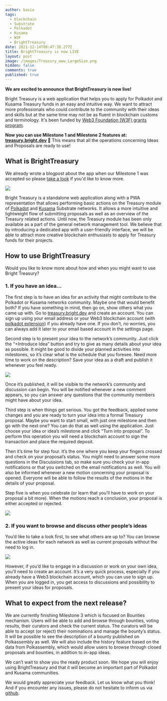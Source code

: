 ```yaml
---
author: kasia
tags:
  - blockchain
  - Substrate
  - Polkadot
  - Kusama
  - W3F
  - BrightTreasury
date: 2021-12-14T08:47:38.277Z
title: BrightTreasury is now LIVE
layout: post
image: /images/Treasury_www_LargeSize.png
hidden: false
comments: true
published: true
---
```

**We are excited to announce that BrightTreasury is now live!**

Bright Treasury is a web application that helps you to apply for Polkadot and Kusama Treasury funds in an easy and intuitive way. We want to attract more professionals who could contribute to the community with their ideas and skills but at the same time may not be as fluent in blockchain customs and terminology. It's been funded by [Web3 Foundation (W3F) grants program](https://web3.foundation/grants/).

**Now you can use Milestone 1 and Milestone 2 features at: [treasury.bright.dev](https://treasury.bright.dev/) 🎉** This means that all the operations concerning Ideas and Proposals are ready to use! 

## What is BrightTreasury

We already wrote a blogpost about the app when our Milestone 1 was accepted so please [take a look](https://brightinventions.pl/blog/bright-treasury-a-treasury-module-application-funded-by-a-w3f-foundation-grant/) if you'd like to know more.

![](https://lh4.googleusercontent.com/YHLnXFWM1CPpI4lSYNXXjsPyHGNMfTcVQrHqShN2I4faQN46a419CcrYMOsntwV_UXq5g6Pv1po8Ofo9H8GGxd1C5Rb427B0oC_jeQpwVCky5uzUwkHGuPXT8okQuFk9BWogMkNx)

Bright Treasury is a standalone web application along with a PWA representation that allows performing basic actions on the Treasury module of [Polkadot](https://polkadot.network/) and [Kusama](https://kusama.network/) Substrate networks. It allows a more intuitive and lightweight flow of submitting proposals as well as an overview of the Treasury related actions. Until now, the Treasury module has been only available as a part of the general network management tool. We believe that by introducing a dedicated app with a user-friendly interface, we will be able to attract more creative blockchain enthusiasts to apply for Treasury funds for their projects. 

## How to use BrightTreasury

Would you like to know more about how and when you might want to use Bright Treasury? 

### 1. If you have an idea...

The first step is to have an idea for an activity that might contribute to the Polkadot or Kusama networks community. Maybe one that would benefit both? If you have something in mind, then go on, show others what you came up with. Go to [treasury.bright.dev](https://treasury.bright.dev) and create an account. You can sign up using your email address or your Web3 blockchain account (with [polkadot extension](https://polkadot.js.org/extension/)) if you already have one. If you don’t, no worries, you can always add it later to your email based account in the settings page. 

Second step is to present your idea to the network’s community. Just click the “+Introduce Idea” button and try to give as many details about your idea as possible. It might be good to divide your planned activities into milestones, so it’s clear what is the schedule that you foresee. Need more time to work on the description? Save your idea as a draft and publish it whenever you feel ready. 

![](https://lh4.googleusercontent.com/Vx7206T3VvWdunzdp2qaX_str1cXAV0IzFqR7g76X4mikCCzAobHKUhtOZ7ZPqhtcRMeDHYSLh1dO4mZ6CSBjWeJQXP5uDu2F6AMakDqyt51yKcGaSCparypz0RTDsZsRvhPHdxI)

Once it’s published, it will be visible to the network’s community and discussion can begin. You will be notified whenever a new comment appears, so you can answer any questions that the community members might have about your idea. 

Third step is when things get serious. You got the feedback, applied some changes and you are ready to turn your idea into a formal Treasury proposal. Maybe you want to start small, with just one milestone and then go with the next one? You can do that as well using the application. Just choose your idea or idea’s milestone and click “Turn into proposal”. To perform this operation you will need a blockchain account to sign the transaction and place the required deposit. 

Then it’s time for step four. It’s the one where you keep your fingers crossed and check on your proposal’s status. You might need to answer some more questions in the Discussions tab, so make sure you check your in-app notifications or that you switched on the email notifications as well. You will also be informed whenever a new motion concerning your proposal is opened. Everyone will be able to follow the results of the motions in the details of your proposal. 

Step five is when you celebrate (or learn that you’ll have to work on your proposal a bit more). When the motions reach a conclusion, your proposal is either accepted or rejected. 

![](https://lh5.googleusercontent.com/iUckpLAJOhfn1cSi6PmIR1TmCLT_fiOFcIbbUV-gEKzpOPnCawhrquXTs8JWkwIkg6GdDyTRgG8_lfEL1KwMregKejxcegfiFgjepWklJSW03yDjlj3cq2K3IfHo4H6Poo6sI1fV)

### 2. If you want to browse and discuss other people’s ideas

You’d like to take a look first, to see what others are up to? You can browse the active ideas for each network as well as current proposals without the need to log in. 

![](https://lh3.googleusercontent.com/Jo9WF5zPe82v1HjEOeE5o6lD8k4okn1Srcrpp66kWbvYrAFTjKbPC9heG92k-lUC3z1-a4XujjtGGShdjcoSJZqA_aqcQK6sTfPnNdUf3wbvP0x4HBWs1fBlFHyktZn-iRNyy6fE)

However, if you’d like to engage in a discussion or work on your own idea, you’ll need to create an account. It’s a very quick process, especially if you already have a Web3 blockchain account, which you can use to sign up. When you are logged in, you get access to discussions and possibility to present your ideas for proposals.

## What to expect from the next release?

We are currently finishing Milestone 3 which is focused on Bounties mechanism. Users will be able to add and browse through bounties, voting results, their curators and check the current status. The curators will be able to accept (or reject) their nominations and manage the bounty’s status. It will be possible to see the description of a bounty published on Polkassembly as well. We will also include the history feature based on the data from Polkassembly, which would allow users to browse through closed proposals and bounties, in addition to in-app ideas. 

We can’t wait to show you the ready product soon. We hope you will enjoy using BrightTreasury and that it will become an important part of Polkadot and Kusama communities. 

We would greatly appreciate your feedback. Let us know what you think! And if you encounter any issues, please do not hesitate to inform us via [github](https://github.com/bright/bright-tresury/issues).